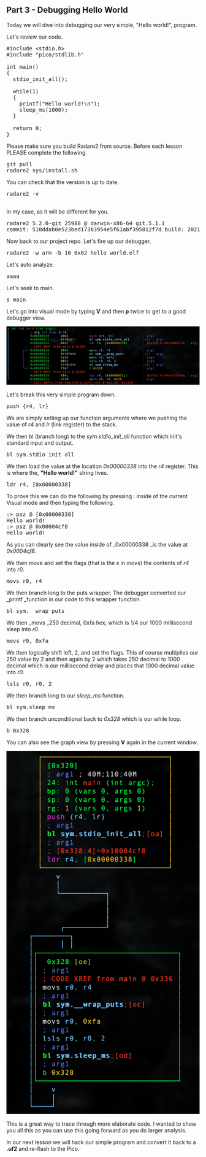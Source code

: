 ## Part 3 - Debugging Hello World

Today we will dive into debugging our very simple, "Hello world!", program.

Let's review our code.

<pre spellcheck="false">#include &lt;stdio.h&gt;
#include "pico/stdlib.h"

int main()&nbsp;
{	
&nbsp; stdio_init_all();

&nbsp; while(1)&nbsp;
&nbsp; {
&nbsp;   printf("Hello world!\n");
&nbsp; &nbsp; sleep_ms(1000);
&nbsp; }
    
  return 0;
}
</pre>

Please make sure you build Radare2 from source. Before each lesson PLEASE complete the following.

<pre spellcheck="false">git pull
radare2 sys/install.sh
</pre>

You can check that the version is up to date.

<pre spellcheck="false">radare2 -v

</pre>

In my case, as it will be different for you.

<pre spellcheck="false">radare2 5.2.0-git 25988 @ darwin-x86-64 git.5.1.1
commit: 510ddab0e523bed173b3954e5f61abf395812f7d build: 2021-03-21__05:40:51
</pre>

Now back to our project repo. Let's fire up our debugger.

<pre spellcheck="false">radare2 -w arm -b 16 0x02_hello_world.elf
</pre>

Let's auto analyze.

<pre spellcheck="false">aaaa
</pre>

Let's seek to main.

<pre spellcheck="false">s main
</pre>

Let's go into visual mode by typing __V__ and then __p__ twice to get to a good debugger view.

<div class="slate-resizable-image-embed slate-image-embed__resize-full-width"><img src="/imgs/1616343654275.jpg"/></div>

Let's break this very simple program down.

<pre spellcheck="false">push {r4, lr}
</pre>

We are simply setting up our function arguments where we pushing the value of _r4_ and _lr_ (link register) to the stack.

We then bl (branch long) to the _sym.stdio\_init\_all_ function which init's standard input and output.

<pre spellcheck="false">bl sym.stdio_init_all
</pre>

We then load the value at the location _0x00000338_ into the _r4_ register. This is where the, __"Hello world!"__ string lives.

<pre spellcheck="false">ldr r4, [0x00000338]
</pre>

To prove this we can do the following by pressing : inside of the current Visual mode and then typing the following.

<pre spellcheck="false">:&gt; psz @ [0x00000338]
Hello world!
:&gt; psz @ 0x00004cf8
Hello world!
</pre>

As you can clearly see the value inside of _0x00000338 _is the value at _0x0004cf8_.

We then move and set the flags (that is the _s_ in _movs_) the contents of _r4_ into _r0_.

<pre spellcheck="false">movs r0, r4
</pre>

We then branch long to the puts wrapper. The debugger converted our _printf _function in our code to this wrapper function.

<pre spellcheck="false">bl sym.__wrap_puts
</pre>

We then _movs _250 decimal, 0xfa hex, which is 1/4 our 1000 millisecond sleep into _r0_.

<pre spellcheck="false">movs r0, 0xfa
</pre>

We then logically shift left, 2, and set the flags. This of course multiplies our 250 value by 2 and then again by 2 which takes 250 decimal to 1000 decimal which is our millisecond delay and places that 1000 decimal value into _r0_.

<pre spellcheck="false">lsls r0, r0, 2
</pre>

We then branch long to our _sleep\_ms_ function.

<pre spellcheck="false">bl sym.sleep_ms
</pre>

We then branch unconditional back to _0x328_ which is our while loop.

<pre spellcheck="false">b 0x328
</pre>

You can also see the graph view by pressing __V__ again in the current window.

<div class="slate-resizable-image-embed slate-image-embed__resize-middle"><img src="/imgs/1616345144033.jpg"/></div>

This is a great way to trace through more elaborate code. I wanted to show you all this as you can use this going forward as you do larger analysis.

In our next lesson we will hack our simple program and convert it back to a __.uf2__ and re-flash to the Pico.